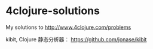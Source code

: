 # 4clojure-solutions
My solutions to http://www.4clojure.com/problems

kibit, Clojure 静态分析器： https://github.com/jonase/kibit